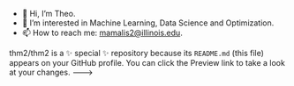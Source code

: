 - 👋 Hi, I’m Theo.
- 👀 I’m interested in Machine Learning, Data Science and Optimization.
- 📫 How to reach me: mamalis2@illinois.edu.

thm2/thm2 is a ✨ special ✨ repository because its `README.md` (this file) appears on your GitHub profile.
You can click the Preview link to take a look at your changes.
--->
